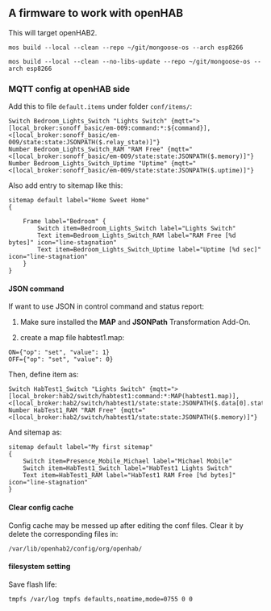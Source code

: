 ## A firmware to work with openHAB

This will target openHAB2.


	mos build --local --clean --repo ~/git/mongoose-os --arch esp8266

	mos build --local --clean --no-libs-update --repo ~/git/mongoose-os --arch esp8266



### MQTT config at openHAB side

Add this to file `default.items` under folder `conf/items/`:

```
Switch Bedroom_Lights_Switch "Lights Switch" {mqtt=">[local_broker:sonoff_basic/em-009:command:*:${command}], <[local_broker:sonoff_basic/em-009/state:state:JSONPATH($.relay_state)]"}
Number Bedroom_Lights_Switch_RAM "RAM Free" {mqtt="<[local_broker:sonoff_basic/em-009/state:state:JSONPATH($.memory)]"}
Number Bedroom_Lights_Switch_Uptime "Uptime" {mqtt="<[local_broker:sonoff_basic/em-009/state:state:JSONPATH($.uptime)]"}
```

Also add entry to sitemap like this:

```
sitemap default label="Home Sweet Home"
{

	Frame label="Bedroom" {
		Switch item=Bedroom_Lights_Switch label="Lights Switch"
		Text item=Bedroom_Lights_Switch_RAM label="RAM Free [%d bytes]" icon="line-stagnation"
		Text item=Bedroom_Lights_Switch_Uptime label="Uptime [%d sec]" icon="line-stagnation"
	}
}
```

#### JSON command

If want to use JSON in control command and status report:

1. Make sure installed the **MAP** and **JSONPath** Transformation Add-On.

2. create a map file habtest1.map:

```
ON={"op": "set", "value": 1}
OFF={"op": "set", "value": 0}
```

Then, define item as:

```
Switch HabTest1_Switch "Lights Switch" {mqtt=">[local_broker:hab2/switch/habtest1:command:*:MAP(habtest1.map)], <[local_broker:hab2/switch/habtest1/state:state:JSONPATH($.data[0].status)]"}
Number HabTest1_RAM "RAM Free" {mqtt="<[local_broker:hab2/switch/habtest1/state:state:JSONPATH($.memory)]"}

```

And sitemap as:

```
sitemap default label="My first sitemap"
{
    Switch item=Presence_Mobile_Michael label="Michael Mobile"
    Switch item=HabTest1_Switch label="HabTest1 Lights Switch"
    Text item=HabTest1_RAM label="HabTest1 RAM Free [%d bytes]" icon="line-stagnation"
}

```

#### Clear config cache

Config cache may be messed up after editing the conf files. Clear it by
delete the corresponding files in:

	/var/lib/openhab2/config/org/openhab/


#### filesystem setting

Save flash life:

	tmpfs /var/log tmpfs defaults,noatime,mode=0755 0 0

